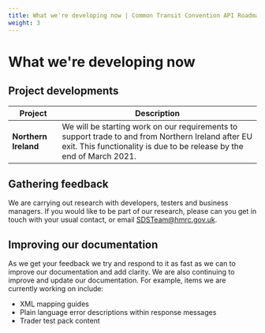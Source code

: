 ```yaml
---
title: What we're developing now | Common Transit Convention API Roadmap
weight: 3
---
```


# What we're developing now   


## Project developments    

| **Project** |**Description** |
|------|-------------|
|**Northern Ireland**| We will be starting work on our requirements to support trade to and from Northern Ireland after EU exit. This functionality is due to be release by the end of March 2021.  


## Gathering feedback   

We are carrying out research with developers, testers and business managers. If you would like to be part of our research, please can you get in touch  with your usual contact, or email [SDSTeam@hmrc.gov.uk](SDSTeam@hmrc.gov.uk).

## Improving our documentation

As we get your feedback we try and respond to it as fast as we can to improve our documentation and add clarity. We are also continuing to improve and update our documentation.
For example, items we are currently working on include:

- XML mapping guides  
- Plain language error descriptions within response messages  
- Trader test pack content  

